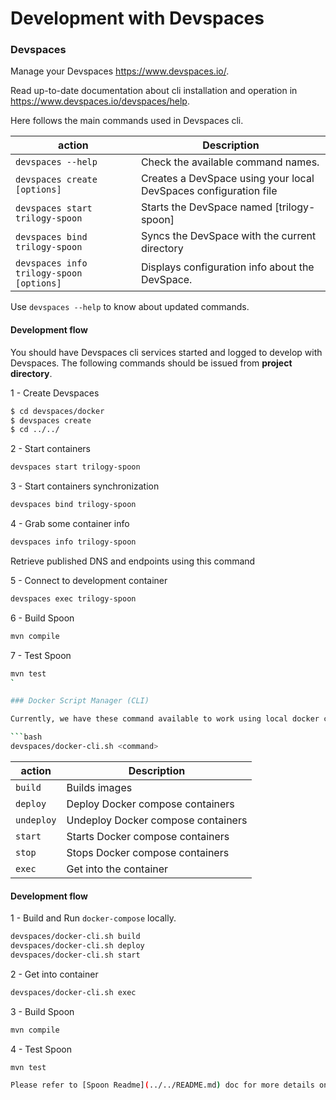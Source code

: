 # Development with Devspaces

### Devspaces 

Manage your Devspaces https://www.devspaces.io/.

Read up-to-date documentation about cli installation and operation in https://www.devspaces.io/devspaces/help.

Here follows the main commands used in Devspaces cli. 

|action   |Description                                                                                      |
|---------|-------------------------------------------------------------------------------------------------|
|`devspaces --help`                       |Check the available command names.                               |
|`devspaces create [options]`             |Creates a DevSpace using your local DevSpaces configuration file |
|`devspaces start trilogy-spoon`          |Starts the DevSpace named \[trilogy-spoon\]                      |
|`devspaces bind trilogy-spoon`           |Syncs the DevSpace with the current directory                    |
|`devspaces info trilogy-spoon [options]` |Displays configuration info about the DevSpace.                  |

Use `devspaces --help` to know about updated commands.

#### Development flow

You should have Devspaces cli services started and logged to develop with Devspaces.
The following commands should be issued from **project directory**.

1 - Create Devspaces

```bash
$ cd devspaces/docker
$ devspaces create
$ cd ../../
```

2 - Start containers

```bash
devspaces start trilogy-spoon
```

3 - Start containers synchronization

```bash
devspaces bind trilogy-spoon
```

4 - Grab some container info

```bash
devspaces info trilogy-spoon
```

Retrieve published DNS and endpoints using this command

5 - Connect to development container

```bash
devspaces exec trilogy-spoon
```

6 - Build Spoon

```bash
mvn compile
```

7 - Test Spoon

```bash
mvn test
`

### Docker Script Manager (CLI)

Currently, we have these command available to work using local docker compose.

```bash
devspaces/docker-cli.sh <command>
```

|action    |Description                                                               |
|----------|--------------------------------------------------------------------------|
|`build`   |Builds images                                                             |
|`deploy`  |Deploy Docker compose containers                                          |
|`undeploy`|Undeploy Docker compose containers                                        |
|`start`   |Starts Docker compose containers                                          |
|`stop`    |Stops Docker compose containers                                           |
|`exec`    |Get into the container                                                    |

#### Development flow

1 - Build and Run `docker-compose` locally.

```bash
devspaces/docker-cli.sh build
devspaces/docker-cli.sh deploy
devspaces/docker-cli.sh start
```

2 - Get into container

```bash
devspaces/docker-cli.sh exec
```

3 - Build Spoon

```bash
mvn compile
```

4 - Test Spoon

```bash
mvn test

Please refer to [Spoon Readme](../../README.md) doc for more details on the building and testing the project.